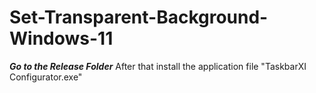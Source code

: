 # Set-Transparent-Background-Windows-11
*****Go to the Release Folder*****  After that install the application file "TaskbarXI Configurator.exe"
